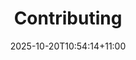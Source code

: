 ---
weight: 600
title: "Contributing"
description: ""
icon: "volunteer_activism"
date: "2025-10-20T10:54:14+11:00"
lastmod: "2025-10-20T10:54:14+11:00"
draft: true
toc: true
---